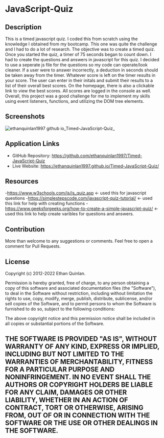 # JavaScript-Quiz

## Description

This is a timed javascript quiz. I coded this from scratch using the knowledge I obtained from my bootcamp. This one was quite the challenge and I had to do a lot of research. The objective was to create a timed quiz. Once you started the quiz, a timer of 75 seconds began to count down. I had to create the questions and answers in javascript for this quiz. I decided to use a seperate js file for the questions so my code can operate/look cleaner. If a user were to answer incorrectly, a deduction in seconds should be taken away from the timer. Whatever score is left on the timer results in your score. The user can enter in their initals and submit their results to a list of their overall best scores. On the homepage, there is also a clickable link to view the best scores. All scores are logged in the console as well. Overall, this project was a good challenge for me to implement my skills using event listeners, functions, and utilizing the DOM tree elements.


## Screenshots

![ethanquinlan1997 github io_Timed-JavaScript-Quiz_](https://user-images.githubusercontent.com/111590402/200411138-7a4eff74-de19-4a98-a561-67d8b3b147ff.png)

## Application Links

- GitHub Repository: https://github.com/ethanquinlan1997/Timed-JavaScript-Quiz
- Live Website: https://ethanquinlan1997.github.io/Timed-JavaScript-Quiz/

## Resources

-https://www.w3schools.com/js/js_quiz.asp <- used this for javascript questions
-https://simplestepscode.com/javascript-quiz-tutorial/ <- used this link for help with creating functions
-https://www.geeksforgeeks.org/how-to-create-a-simple-javascript-quiz/ <- used this link to help create varibles for questions and answers.

## Contribution

More than welcome to any suggestions or comments. Feel free to open a comment for Pull Requests. 

## License

Copyright (c) 2012-2022 Ethan Quinlan.

Permission is hereby granted, free of charge, to any person obtaining
a copy of this software and associated documentation files (the
"Software"), to deal in the Software without restriction, including
without limitation the rights to use, copy, modify, merge, publish,
distribute, sublicense, and/or sell copies of the Software, and to
permit persons to whom the Software is furnished to do so, subject to
the following conditions:

The above copyright notice and this permission notice shall be
included in all copies or substantial portions of the Software.

THE SOFTWARE IS PROVIDED "AS IS", WITHOUT WARRANTY OF ANY KIND,
EXPRESS OR IMPLIED, INCLUDING BUT NOT LIMITED TO THE WARRANTIES OF
MERCHANTABILITY, FITNESS FOR A PARTICULAR PURPOSE AND
NONINFRINGEMENT. IN NO EVENT SHALL THE AUTHORS OR COPYRIGHT HOLDERS BE
LIABLE FOR ANY CLAIM, DAMAGES OR OTHER LIABILITY, WHETHER IN AN ACTION
OF CONTRACT, TORT OR OTHERWISE, ARISING FROM, OUT OF OR IN CONNECTION
WITH THE SOFTWARE OR THE USE OR OTHER DEALINGS IN THE SOFTWARE.
---